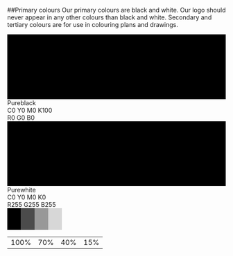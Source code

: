 ##Primary colours
Our primary colours are black and white. Our logo should never appear in any other colours than black and white. Secondary and tertiary colours are for use in colouring plans and drawings.

<div class="swatch primary">
	<svg width="100%" height="50%">
		<rect width="100%" height="100%" class="bvn-black" />
	</svg>
	<div class="values">Pureblack<br>
		<span class="colour-letter">C</span><span class="colour-value">0</span>
		<span class="colour-letter">Y</span><span class="colour-value">0</span>
		<span class="colour-letter">M</span><span class="colour-value">0</span>
		<span class="colour-letter">K</span><span class="colour-value">100</span><br>
		<span class="colour-letter">R</span><span class="colour-value">0</span>
		<span class="colour-letter">G</span><span class="colour-value">0</span>
		<span class="colour-letter">B</span><span class="colour-value">0</span>
	</div>
</div>

<div class="swatch primary">
	<svg width="100%" height="50%">
		<rect width="100%" height="100%" class="bvn-white" />
	</svg>
	<div class="values">Purewhite<br>
		<span class="colour-letter">C</span><span class="colour-value">0</span>
		<span class="colour-letter">Y</span><span class="colour-value">0</span>
		<span class="colour-letter">M</span><span class="colour-value">0</span>
		<span class="colour-letter">K</span><span class="colour-value">0</span><br>
		<span class="colour-letter">R</span><span class="colour-value">255</span>
		<span class="colour-letter">G</span><span class="colour-value">255</span>
		<span class="colour-letter">B</span><span class="colour-value">255</span>
	</div>
</div>

<svg width="100%" height="50">
	<svg width="25%" height"50%"><rect width="25%" height="100%" style="fill:rgb(0,0,0);opacity:1.00" />
	<rect x="25%" width="25%" height="100%" style="fill:rgb(0,0,0);opacity:0.70" />
	<rect x="50%" width="25%" height="100%" style="fill:rgb(0,0,0);opacity:0.40" />
	<rect x="75%" width="25%" height="100%" style="fill:rgb(0,0,0);opacity:0.15" />
</svg>
<table border="0" width="100%">
	<tr>
		<td align="center">100%</td>
		<td align="center">70%</td>
		<td align="center">40%</td>
		<td align="center">15%</td>
	</tr>
</table>